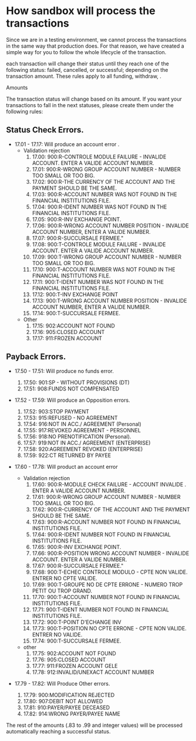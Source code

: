 # How sandbox will process the transactions
Since we are in a testing environment, we cannot process the transactions in the same way that production does. For that reason, we have created a simple way for you to follow the whole lifecycle of the transaction.

each transaction will change their status until they reach one of the following status: failed, cancelled, or successful; depending on the transaction amount. These rules apply to all funding, withdraw, .

Amounts

The transaction status will change based on its amount. If you want your transactions to fall in the next statuses, please create them under the following rules:
## Status Check Errors. 

- 17.01 - 17.17: Will produce an account error .
    - Validation rejection
      1. 17.00: 900:R-CONTROLE MODULE FAILURE - INVALIDE ACCOUNT. ENTER A VALIDE ACCOUNT NUMBER.
      2. 17.01: 900:R-WRONG GROUP ACCOUNT NUMBER - NUMBER TOO SMALL OR TOO BIG.
      3. 17.02: 900:R-THE CURRENCY OF THE ACCOUNT AND THE PAYMENT SHOULD BE THE SAME.
      4. 17.03: 900:R-ACCOUNT NUMBER WAS NOT FOUND IN THE FINANCIAL INSTITUTIONS FILE.
      5. 17.04: 900:R-IDENT NUMBER WAS NOT FOUND IN THE FINANCIAL INSTITUTIONS FILE.
      6. 17.05: 900:R-INV EXCHANGE POINT.
      7. 17.06: 900:R-WRONG ACCOUNT NUMBER POSITION  - INVALIDE ACCOUNT NUMBER, ENTER A VALIDE NUMBER.
      8. 17.07: 900:R-SUCCURSALE FERMEE."
      9. 17.08: 900:T-CONTROLE MODULE FAILURE - INVALIDE ACCOUNT. ENTER A VALIDE ACCOUNT NUMBER.
      10. 17.09: 900:T-WRONG GROUP ACCOUNT NUMBER - NUMBER TOO SMALL OR TOO BIG.
      11. 17.10: 900:T-ACCOUNT NUMBER WAS NOT FOUND IN THE FINANCIAL INSTITUTIONS FILE.
      12. 17.11: 900:T-IDENT NUMBER WAS NOT FOUND IN THE FINANCIAL INSTITUTIONS FILE.
      13. 17.12: 900:T-INV EXCHANGE POINT
      14. 17.13: 900:T-WRONG ACCOUNT NUMBER POSITION  - INVALIDE ACCOUNT NUMBER, ENTER A VALIDE NUMBER.
      15. 17.14: 900:T-SUCCURSALE FERMEE.
    - Other
      1.  17.15: 902:ACCOUNT NOT FOUND
      2.  17.16: 905:CLOSED ACCOUNT
      3.  17.17: 911:FROZEN ACCOUNT


## Payback Errors. 

- 17.50 - 17.51: Will produce no funds error.  
    1. 17.50: 901:SP - WITHOUT PROVISIONS (DT)
    2. 17.51: 908:FUNDS NOT COMPENSATED 

- 17.52 - 17.59: Will produce an Opposition errors. 
    1. 17.52: 903:STOP PAYMENT
    2. 17.53: 915:REFUSED - NO AGREEMENT
    3. 17.54: 916:NOT IN ACC./ AGREEMENT (Personal)
    4. 17.55: 917:REVOKED AGREEMENT - PERSONNEL
    5. 17.56: 918:NO PRENOTIFICATION (Personal).
    6. 17.57: 919:NOT IN ACC./ AGREEMENT (ENTERPRISE)
    7. 17.58: 920:AGREEMENT REVOKED (ENTERPRISE)
    8. 17.59: 922:CT RETURNED BY PAYEE

- 17.60 - 17.78: Will product an account error
  - Validation rejection
    1. 17.60: 900:R-MODULE CHECK FAILURE - ACCOUNT INVALIDE . ENTER A VALIDE ACCOUNT NUMBER.
    2. 17.61: 900:R-WRONG GROUP ACCOUNT NUMBER - NUMBER TOO SMALL OR TOO BIG.
    3. 17.62: 900:R-CURRENCY OF THE ACCOUNT AND THE PAYMENT SHOULD BE THE SAME.
    4. 17.63: 900:R-ACCOUNT NUMBER NOT FOUND IN FINANCIAL INSTITUTIONS FILE.
    5. 17.64: 900:R-IDENT NUMBER NOT FOUND IN FINANCIAL INSTITUTIONS FILE.
    6. 17.65: 900:R-INV EXCHANGE POINT.
    7. 17.66: 900:R-POSITION WRONG ACCOUNT NUMBER - INVALIDE ACCOUNT. ENTER A VALIDE NUMBER.
    8. 17.67: 900:R-SUCCURSALE FERMEE."
    9. 17.68: 900:T-ECHEC CONTROLE MODULO - CPTE NON VALIDE. ENTRER NO CPTE VALIDE.
    10. 17.69: 900:T-GROUPE NO DE CPTE ERRONE - NUMERO TROP PETIT OU TROP GRAND.
    11. 17.70: 900:T-ACCOUNT NUMBER NOT FOUND IN FINANCIAL INSTITUTIONS FILE.
    12. 17.71: 900:T-IDENT NUMBER NOT FOUND IN FINANCIAL INSTITUTIONS FILE.
    13. 17.72: 900:T-POINT D'ECHANGE INV
    14. 17.73: 900:T-POSITION NO CPTE ERRONE - CPTE NON VALIDE. ENTRER NO VALIDE.
    15. 17.74: 900:T-SUCCURSALE FERMEE.
  - other
    1.  17.75: 902:ACCOUNT NOT FOUND
    2.  17.76: 905:CLOSED ACCOUNT
    3.  17.77: 911:FROZEN ACCOUNT GELE
    4.  17.78: 912:INVALID/UNEXACT ACCOUNT NUMBER
    
- 17.79 - 17.82: Will Produce Other errors.
    
    1. 17.79: 900:MODIFICATION REJECTED
    2. 17.80: 907:DEBIT NOT ALLOWED
    3. 17.81: 910:PAYER/PAYEE DECEASED
    4. 17.82: 914:WRONG PAYER/PAYEE NAME
    
The rest of the amounts (.83 to .99 and integer values) will be processed automatically reaching a successful status.